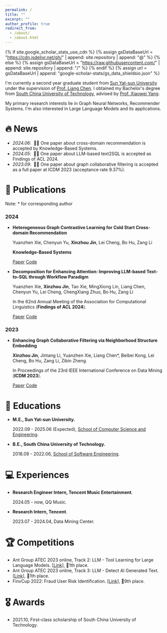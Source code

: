 ```yaml
---
permalink: /
title: ""
excerpt: ""
author_profile: true
redirect_from: 
  - /about/
  - /about.html
---
```


{% if site.google_scholar_stats_use_cdn %}
{% assign gsDataBaseUrl = "https://cdn.jsdelivr.net/gh/" | append: site.repository | append: "@" %}
{% else %}
{% assign gsDataBaseUrl = "https://raw.githubusercontent.com/" | append: site.repository | append: "/" %}
{% endif %}
{% assign url = gsDataBaseUrl | append: "google-scholar-stats/gs_data_shieldsio.json" %}

<span class='anchor' id='about-me'></span>

I'm currently a second year graduate student from [Sun Yat-sun University](https://www.sysu.edu.cn) under the supervision of [Prof. Liang Chen](https://chenliang.tech).
I obtained my Bachelor's degree from [South China University of Technology](https://www.scut.edu.cn/), advised by [Prof. Xiaowei Yang](https://www2.scut.edu.cn/sse/2018/0615/c16788a270764/page.htm).

My primary research interests lie in Graph Neural Networks, Recommender Systems. I'm also interested in Large Language Models and its applications.


# 🔥 News
- *2024.06*: &nbsp;🎉🎉 One paper about cross-domain recommendation is accepted by Knowledge-Based Systems. 
- *2024.05*: &nbsp;🎉🎉 One paper about LLM-based text2SQL is accepted as Findings of ACL 2024. 
- *2023.09*: &nbsp;🎉🎉 One paper about graph collaborative filtering is accepted as a full paper at ICDM 2023 (acceptance rate 9.37%).

# 📝 Publications

Note: * for corresponding author

### 2024

- **Heterogeneous Graph Contrastive Learning for Cold Start Cross-domain Recommendation**

  Yuanzhen Xie, Chenyun Yu, **Xinzhou Jin**, Lei Cheng, Bo Hu, Zang Li

  **Knowledge-Based Systems**

  [Paper](./) [Code](./)

- **Decomposition for Enhancing Attention: Improving LLM-based Text-to-SQL through Workflow Paradigm**

  Yuanzhen Xie, **Xinzhou Jin**, Tao Xie, MingXiong Lin, Liang Chen, Chenyun Yu, Lei Cheng, ChengXiang Zhuo, Bo Hu, Zang Li

  In the 62nd Annual Meeting of the Association for Computational Linguistics (**Findings of ACL 2024**).

  [Paper](https://arxiv.org/abs/2402.10671) [Code](https://github.com/FlyingFeather/DEA-SQL)

### 2023

- **Enhancing Graph Collaborative Filtering via Neighborhood Structure Embedding**

  **Xinzhou Jin**, Jintang Li, Yuanzhen Xie, Liang Chen*, Beibei Kong, Lei Cheng, Bo Hu, Zang Li, Zibin Zheng.

  In Proceedings of the 23rd IEEE International Conference on Data Mining (**ICDM 2023**).

  [Paper](https://ieeexplore.ieee.org/document/10415768) [Code](https://github.com/downeykking/NSE)

# 📖 Educations
- **M.E., Sun Yat-sun University.**

  2022.09 - 2025.06 (Expected), [School of Computer Science and Engineering](https://cse.sysu.edu.cn/).

- **B.E., South China University of Technology.**

  2018.09 - 2022.06, [School of Software Engineering](https://www2.scut.edu.cn/sse/).


# 💻 Experiences
- **Research Engineer Intern, Tencent Music Entertainment**.

  2024.05 - now, QQ Music.
  
- **Research Intern, Tencent**.

  2023.07 - 2024.04, Data Mining Center.



# 🏆 Competitions

- Ant Group ATEC 2023 online, Track 2: LLM - Tool Learning for Large Language Models. [[Link](https://www.atecup.cn/matchHomeDetails/100001/100002)], 🥇1th place.
- Ant Group ATEC 2023 online, Track 3: LLM - Detect AI Generated Text. [[Link](https://www.atecup.cn/matchHomeDetails/100001/100003)], 🥇1th place.
- FinvCup 2022: Fraud User Risk Identification. [[Link](https://ai.ppdai.com/mirror/goToMirrorDetailSix?mirrorId=28&tabindex=2)], 🏅9th place.

# 🎖 Awards

- 2021.10, First-class scholarship of South China University of Technology.

